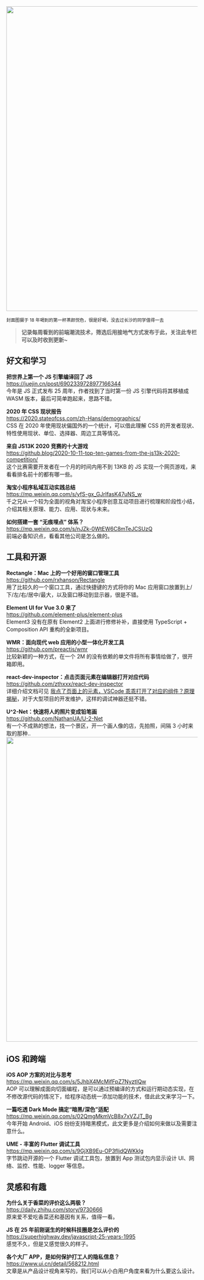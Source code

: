 <img src="https://gw.alipayobjects.com/zos/k/st/6nkLEu.jpg" width="800" />

<small>封面图摄于 18 年喝到的第一杯茶颜悦色，很是好喝，没去过长沙的同学值得一去</small>

> **记录每周看到的前端潮流技术，筛选后用接地气方式发布于此，关注此专栏可以及时收到更新~**

## 好文和学习

**把世界上第一个 JS 引擎编译回了 JS**  
<https://juejin.cn/post/6902339728977166344>  
今年是 JS 正式发布 25 周年，作者找到了当时第一份 JS 引擎代码将其移植成 WASM 版本，最后可简单跑起来，思路不错。

**2020 年 CSS 现状报告**  
<https://2020.stateofcss.com/zh-Hans/demographics/>  
CSS 在 2020 年使用现状偏国外的一个统计，可以借此理解 CSS 的开发者现状、特性使用现状、单位、选择器、周边工具等情况。

**来自 JS13K 2020 竞赛的十大游戏**  
<https://github.blog/2020-10-11-top-ten-games-from-the-js13k-2020-competition/>  
这个比赛需要开发者在一个月的时间内用不到 13KB 的 JS 实现一个网页游戏，来看看排名前十的都有哪一些。

**淘宝小程序私域互动实践总结**  
<https://mp.weixin.qq.com/s/yfS-gx_GJrIfasK47uNS_w>  
千之兄从一个较为全面的视角对淘宝小程序创意互动项目进行梳理和阶段性小结，介绍其相关原理、能力、应用、现状与未来。

**如何搭建一套 “无痕埋点” 体系？**  
<https://mp.weixin.qq.com/s/nJZk-0WtEW6C8mTeJCSUzQ>  
前端必备知识点，看看其他公司是怎么做的。

## 工具和开源

**Rectangle：Mac 上的一个好用的窗口管理工具**  
<https://github.com/rxhanson/Rectangle>  
用了比较久的一个窗口工具，通过快捷键的方式将你的 Mac 应用窗口放置到上/下/左/右/居中/最大，以及窗口移动到显示器，很是不错。

**Element UI for Vue 3.0 来了**  
<https://github.com/element-plus/element-plus>  
Element3 没有在原有 Element2 上面进行修修补补，直接使用 TypeScript + Composition API 重构的全新项目。

**WMR：面向现代 web 应用的小型一体化开发工具**  
<https://github.com/preactjs/wmr>  
比较新颖的一种方式，在一个 2M 的没有依赖的单文件将所有事情给做了，很开箱即用。

**react-dev-inspector：点击页面元素在编辑器打开对应代码**  
<https://github.com/zthxxx/react-dev-inspector>  
详细介绍文档可见 [我点了页面上的元素，VSCode 乖乖打开了对应的组件？原理揭秘](https://juejin.cn/post/6901466406823575560)，对于大型项目的开发维护，这样的调试神器还挺不错。

**U^2-Net：快速将人的照片变成铅笔画**  
<https://github.com/NathanUA/U-2-Net>  
有一个不成熟的想法，找一个景区，开一个画人像的店，先拍照，间隔 3 小时来取的那种..
<img src="https://gw.alipayobjects.com/zos/k/ns/otysba.jpg" width="800" />

## iOS 和跨端

**iOS AOP 方案的对比与思考**  
<https://mp.weixin.qq.com/s/5JhbX4McMifFpZ7NyztIQw>  
AOP 可以理解成面向切面编程，是可以通过预编译的方式和运行期动态实现，在不修改源代码的情况下，给程序动态统一添加功能的技术，借此此文来学习一下。

**一篇吃透 Dark Mode 搞定“暗黑/深色”适配**  
<https://mp.weixin.qq.com/s/02QmgMkmVcB8x7xVZJT_Bg>  
今年开始 Android、iOS 纷纷支持暗黑模式，此文更多是介绍如何来做以及需要注意什么。

**UME - 丰富的 Flutter 调试工具**  
<https://mp.weixin.qq.com/s/9GjXB9Eu-OP3fIjdQWKklg>  
字节跳动开源的一个 Flutter 调试工具包，放置到 App 测试包内显示设计 UI、网络、监控、性能、logger 等信息。

## 灵感和有趣

**为什么关于香菜的评价这么两极？**  
<https://daily.zhihu.com/story/9730666>  
原来爱不爱吃香菜还和基因有关系，值得一看。

**JS 在 25 年前刚诞生的时候科技圈是怎么评价的**  
<https://superhighway.dev/javascript-25-years-1995>  
感觉不久，但是又感觉很久的样子。

**各个大厂 APP，是如何保护打工人的隐私信息？**  
<https://www.ui.cn/detail/568212.html>  
文章是从产品设计视角来写的，我们可以从小白用户角度来看为什么要这么设计。
